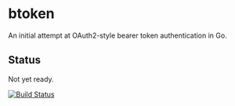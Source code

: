 btoken
======

An initial attempt at OAuth2-style bearer token authentication in Go.


## Status

Not yet ready.

[![Build Status](https://drone.io/github.com/jmcvetta/btoken/status.png)](https://drone.io/github.com/jmcvetta/btoken/latest)
